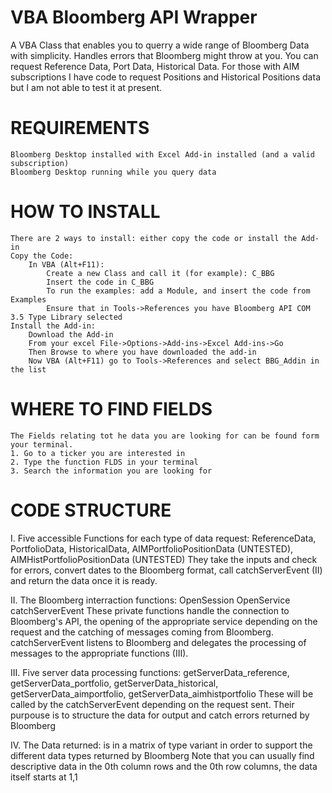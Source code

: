 # VBA Bloomberg API Wrapper

A VBA Class that enables you to querry a wide range of Bloomberg Data with simplicity. Handles errors that Bloomberg might throw at you. 
You can request Reference Data, Port Data, Historical Data. For those with AIM subscriptions I have code to request Positions and Historical Positions data but I am not able to test it at present.

# REQUIREMENTS
    Bloomberg Desktop installed with Excel Add-in installed (and a valid subscription)
    Bloomberg Desktop running while you query data
    

# HOW TO INSTALL
    There are 2 ways to install: either copy the code or install the Add-in
    Copy the Code:
        In VBA (Alt+F11):
            Create a new Class and call it (for example): C_BBG
            Insert the code in C_BBG
            To run the examples: add a Module, and insert the code from Examples
            Ensure that in Tools->References you have Bloomberg API COM 3.5 Type Library selected
    Install the Add-in:
        Download the Add-in
        From your excel File->Options->Add-ins->Excel Add-ins->Go
        Then Browse to where you have downloaded the add-in
        Now VBA (Alt+F11) go to Tools->References and select BBG_Addin in the list

# WHERE TO FIND FIELDS
    The Fields relating tot he data you are looking for can be found form your terminal.
    1. Go to a ticker you are interested in
    2. Type the function FLDS in your terminal
    3. Search the information you are looking for


# CODE STRUCTURE
I. Five accessible Functions for each type of data request:
        ReferenceData,
        PortfolioData,
        HistoricalData,
        AIMPortfolioPositionData (UNTESTED),
        AIMHistPortfolioPositionData (UNTESTED)
    They take the inputs and check for errors, convert dates to the Bloomberg format, call catchServerEvent (II) and return the data once it is ready.

II.  The Bloomberg interraction functions:
        OpenSession
        OpenService
        catchServerEvent
    These private functions handle the connection to Bloomberg's API, the opening of the appropriate service depending on the request and the catching of messages coming from Bloomberg.
    catchServerEvent listens to Bloomberg and delegates the processing of messages to the appropriate functions (III).
    
III. Five server data processing functions:
        getServerData_reference,
        getServerData_portfolio,
        getServerData_historical,
        getServerData_aimportfolio,
        getServerData_aimhistportfolio
    These will be called by the catchServerEvent depending on the request sent. Their purpouse is to structure the data for output and catch errors returned by Bloomberg
    
IV. The Data returned: is in a matrix of type variant in order to support the different data types returned by Bloomberg
    Note that you can usually find descriptive data in the 0th column rows and the 0th row columns, the data itself starts at 1,1

